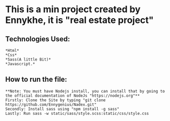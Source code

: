 # This is a min project created by Ennykhe, it is "real estate project"
## Technologies Used:

```
*Html* 
*Css*
*Sass(A little Bit)*
*Javascript.*
```
## How to run the file:
    **Note: You must have Nodejs install, you can install that by going to the official documentation of NodeJs "https://nodejs.org"**
    Firstly: Clone the Site by typing "git clone https://github.com/Ennygenius/Nadex.git"
    Secondly: Install sass using "npm install -g sass"
    Lastly: Run sass -w static/sass/style.scss:static/css/style.css
    